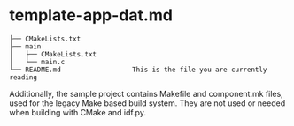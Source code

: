 
# template-app-dat.md

    ├── CMakeLists.txt
    ├── main
    │   ├── CMakeLists.txt
    │   └── main.c
    └── README.md                  This is the file you are currently reading

Additionally, the sample project contains Makefile and component.mk files, used for the legacy Make based build system.
They are not used or needed when building with CMake and idf.py.